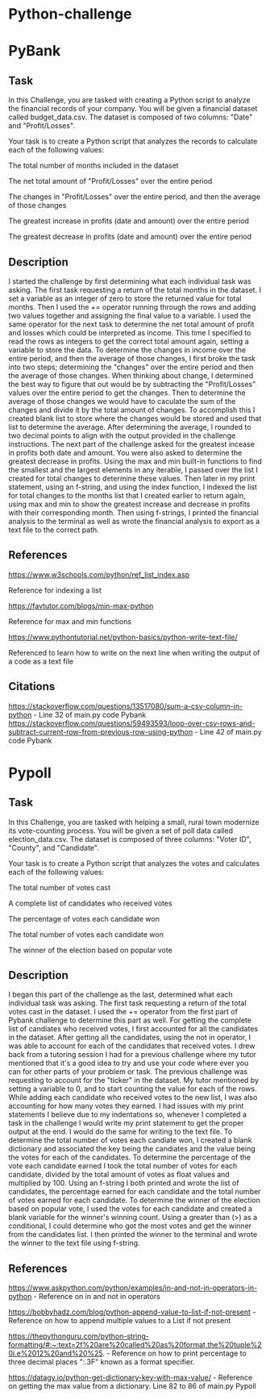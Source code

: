 # Python-challenge

# PyBank

## Task

In this Challenge, you are tasked with creating a Python script to analyze the financial records of your company. You will be given a financial dataset called budget_data.csv. The dataset is composed of two columns: "Date" and "Profit/Losses".

Your task is to create a Python script that analyzes the records to calculate each of the following values:

The total number of months included in the dataset

The net total amount of "Profit/Losses" over the entire period

The changes in "Profit/Losses" over the entire period, and then the average of those changes

The greatest increase in profits (date and amount) over the entire period

The greatest decrease in profits (date and amount) over the entire period

## Description

I started the challenge by first determining what each individual task was asking. The first task requesting a return of the total months in the dataset. I set a variable as an integer of zero to store the returned value for total months. Then I used the += operator running through the rows and adding two values together and assigning the final value to a variable. I used the same operator for the next task to determine the net total amount of profit and losses which could be interpreted as income. This time I specified to read the rows as integers to get the correct total amount again, setting a variable to store the data. To determine the changes in income over the entire period, and then the average of those changes, I first broke the task into two steps; determining the "changes" over the entire period and then the average of those changes. When thinking about change, I determined the best way to figure that out would be by subtracting the "Profit/Losses" values over the entire period to get the changes. Then to determine the average of those changes we would have to caculate the sum of the changes and divide it by the total amount of changes. To accomplish this I created blank list to store where the changes would be stored and used that list to determine the average. After determining the average, I rounded to two decimal points to align with the output provided in the challenge instructions. The next part of the challenge asked for the greatest incease in profits both date and amount. You were also asked to determine the greatest decrease in profits. Using the max and min built-in functions to find the smallest and the largest elements in any iterable, I passed over the list I created for total changes to determine these values. Then later in my print statement, using an f-string, and using the index function, I indexed the list for total changes to the months list that I created earlier to return again, using max and min to show the greatest increase and decrease in profits with their corresponding month. Then using f-strings, I printed the financial analysis to the terminal as well as wrote the financial analysis to export as a text file to the correct path.

## References

https://www.w3schools.com/python/ref_list_index.asp 

Reference for indexing a list

https://favtutor.com/blogs/min-max-python 

Reference for max and min functions

https://www.pythontutorial.net/python-basics/python-write-text-file/ 

Referenced to learn how to write on the next line when writing the output of a code as a text file

## Citations

https://stackoverflow.com/questions/13517080/sum-a-csv-column-in-python - Line 32 of main.py code Pybank
https://stackoverflow.com/questions/59493593/loop-over-csv-rows-and-subtract-current-row-from-previous-row-using-python - Line 42 of main.py code Pybank


# Pypoll

## Task
In this Challenge, you are tasked with helping a small, rural town modernize its vote-counting process. You will be given a set of poll data called election_data.csv. The dataset is composed of three columns: "Voter ID", "County", and "Candidate".

Your task is to create a Python script that analyzes the votes and calculates each of the following values:

The total number of votes cast

A complete list of candidates who received votes

The percentage of votes each candidate won

The total number of votes each candidate won

The winner of the election based on popular vote

## Description

I began this part of the challenge as the last, determined what each individual task was asking. The first task requesting a return of the total votes cast in the dataset. I used the += operator from the first part of Pybank challenge to determine this part as well. For getting the complete list of candiates who received votes, I first accounted for all the candidates in the dataset. After getting all the candidates, using the not in operator, I was able to account for each of the candidates that received votes. I drew back from a tutoring session I had for a previous challenge where my tutor mentioned that it's a good idea to try and use your code where ever you can for other parts of your problem or task. The previous challenge was requesting to account for the "ticker" in the dataset. My tutor mentioned by setting a variable to 0, and to start counting the value for each of the rows. While adding each candidate who received votes to the new list, I was also accounting for how many votes they earned. I had issues with my print statements I believe due to my indentations so, whenever I completed a task in the challenge I would write my print statement to get the proper output at the end. I would do the same for writing to the text file. To determine the total number of votes each candiate won, I created a blank dictionary and associated the key being the candiates and the value being the votes for each of the candidates. To determine the percentage of the vote each candidate earned I took the total number of votes for each candidate, divided by the total amount of votes as float values and multiplied by 100. Using an f-string I both printed and wrote the list of candidates, the percentage earned for each candidate and the total number of votes earned for each candidate. To determine the winner of the election based on popular vote, I used the votes for each candidate and created a blank variable for the winner's winning count. Using a greater than (>) as a conditional, I could determine who got the most votes and get the winner from the candidates list. I then printed the winner to the terminal and wrote the winner to the text file using f-string.

## References

https://www.askpython.com/python/examples/in-and-not-in-operators-in-python - Reference on in and not in operators

https://bobbyhadz.com/blog/python-append-value-to-list-if-not-present - Reference on how to append multiple values to a List if not present

https://thepythonguru.com/python-string-formatting/#:~:text=2f%20are%20called%20as%20format,the%20tuple%20i.e%2012%20and%20%25. - Reference on how to print percentage to three decimal places ":.3F" known as a format specifier.

https://datagy.io/python-get-dictionary-key-with-max-value/ - Reference on getting the max value from a dictionary. Line 82 to 86 of main.py Pypoll
